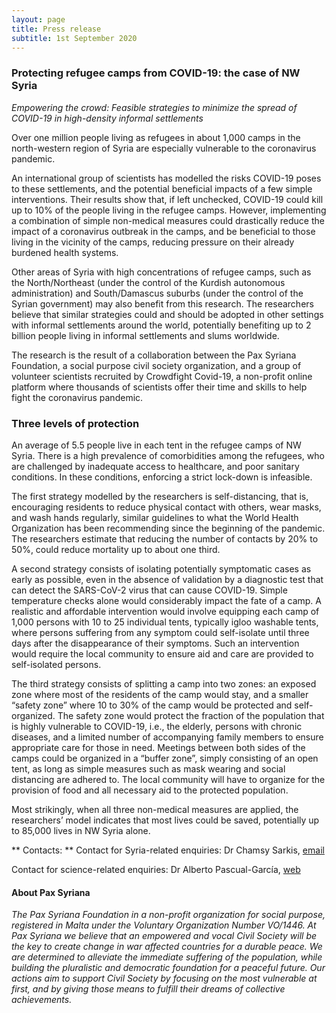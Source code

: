 ```yaml
---
layout: page
title: Press release
subtitle: 1st September 2020
---
```



### Protecting refugee camps from COVID-19: the case of NW Syria

_Empowering the crowd: Feasible strategies to minimize the spread of COVID-19 in high-density informal settlements_

Over one million people living as refugees in about 1,000 camps in the north-western region of
Syria are especially vulnerable to the coronavirus pandemic.

An international group of scientists has modelled the risks COVID-19 poses to these settlements,
and the potential beneficial impacts of a few simple interventions. Their results show that, if left
unchecked, COVID-19 could kill up to 10% of the people living in the refugee camps. However,
implementing a combination of simple non-medical measures could drastically reduce the impact
of a coronavirus outbreak in the camps, and be beneficial to those living in the vicinity of the
camps, reducing pressure on their already burdened health systems.

Other areas of Syria with high concentrations of refugee camps, such as the North/Northeast (under
the control of the Kurdish autonomous administration) and South/Damascus suburbs (under the
control of the Syrian government) may also benefit from this research. The researchers believe
that similar strategies could and should be adopted in other settings with informal settlements
around the world, potentially benefiting up to 2 billion people living in informal settlements and
slums worldwide.

The research is the result of a collaboration between the Pax Syriana Foundation, a social purpose
civil society organization, and a group of volunteer scientists recruited by Crowdfight Covid-19, a
non-profit online platform where thousands of scientists offer their time and skills to help fight the
coronavirus pandemic.

### Three levels of protection
An average of 5.5 people live in each tent in the refugee camps of NW Syria. There is a high
prevalence of comorbidities among the refugees, who are challenged by inadequate access to
healthcare, and poor sanitary conditions. In these conditions, enforcing a strict lock-down is
infeasible. 

The first strategy modelled by the researchers is self-distancing, that is, encouraging residents to
reduce physical contact with others, wear masks, and wash hands regularly, similar guidelines to
what the World Health Organization has been recommending since the beginning of the pandemic. The researchers 
estimate that reducing the number of contacts by 20% to 50%, could reduce mortality up to about one third.

A second strategy consists of isolating potentially symptomatic cases as early as possible, even in
the absence of validation by a diagnostic test that can detect the SARS-CoV-2 virus that can cause
COVID-19. Simple temperature checks alone would considerably impact the fate of a camp. A
realistic and affordable intervention would involve equipping each camp of 1,000 persons with 10
to 25 individual tents, typically igloo washable tents, where persons suffering from any symptom
could self-isolate until three days after the disappearance of their symptoms. Such an intervention
would require the local community to ensure aid and care are provided to self-isolated persons.

The third strategy consists of splitting a camp into two zones: an exposed zone where most of the
residents of the camp would stay, and a smaller “safety zone” where 10 to 30% of the camp would
be protected and self-organized. The safety zone would protect the fraction of the population that
is highly vulnerable to COVID-19, i.e., the elderly, persons with chronic diseases, and a limited
number of accompanying family members to ensure appropriate care for those in need. Meetings
between both sides of the camps could be organized in a “buffer zone”, simply consisting of an
open tent, as long as simple measures such as mask wearing and social distancing are adhered to.
The local community will have to organize for the provision of food and all necessary aid to the
protected population.

Most strikingly, when all three non-medical measures are applied, the researchers’ model indicates
that most lives could be saved, potentially up to 85,000 lives in NW Syria alone.


** Contacts: **
Contact for Syria-related enquiries:
Dr Chamsy Sarkis, [email](Chamsy.sarkis@paxsyriana.com)

Contact for science-related enquiries:
Dr Alberto Pascual-García, [web](http://apascualgarcia.github.io)

#### About Pax Syriana
_The Pax Syriana Foundation in a non-profit organization for social purpose, registered in Malta under the
Voluntary Organization Number VO/1446. At Pax Syriana we believe that an empowered and vocal Civil Society will be the key to create change in
war affected countries for a durable peace. We are determined to alleviate the immediate suffering of the
population, while building the pluralistic and democratic foundation for a peaceful future. Our actions aim
to support Civil Society by focusing on the most vulnerable at first, and by giving those means to fulfill their
dreams of collective achievements._
